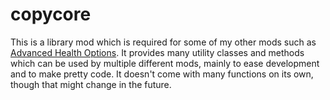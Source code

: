 copycore
========

This is a library mod which is required for some of my other mods such as [Advanced
Health Options](https://github.com/copygirl/AdvHealthOptions). It provides many utility
classes and methods which can be used by multiple different mods, mainly to ease
development and to make pretty code. It doesn't come with many functions on its own,
though that might change in the future.
